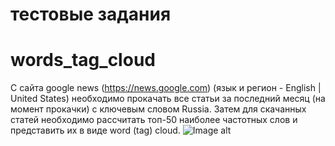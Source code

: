 # тестовые задания
# words_tag_cloud
С сайта google news (https://news.google.com) (язык и регион - English | United States) необходимо прокачать все статьи за последний месяц (на момент прокачки) с ключевым словом Russia.
Затем для скачанных статей необходимо рассчитать топ-50 наиболее частотных слов и представить их в виде word (tag) cloud.
![Image alt](https://github.com/FF7FSystem/test/tree/master/words_tag_cloud/cloud.png)
